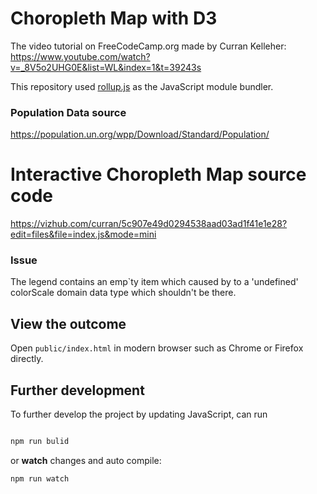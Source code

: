 # Choropleth Map with D3
The video tutorial on FreeCodeCamp.org made by Curran Kelleher: https://www.youtube.com/watch?v=_8V5o2UHG0E&list=WL&index=1&t=39243s

This repository used [rollup.js](https://rollupjs.org/) as the JavaScript module bundler. 


### Population Data source
https://population.un.org/wpp/Download/Standard/Population/

# Interactive Choropleth Map source code
https://vizhub.com/curran/5c907e49d0294538aad03ad1f41e1e28?edit=files&file=index.js&mode=mini

### Issue
The legend contains an emp`ty item which caused by to a 'undefined' colorScale domain data type which shouldn't be there. 

## View the outcome
Open `public/index.html` in modern browser such as Chrome or Firefox directly. 

## Further development
To further develop the project by updating JavaScript, can run

```javascript

npm run bulid

```

or **watch** changes and auto compile:
```javascript
npm run watch
```